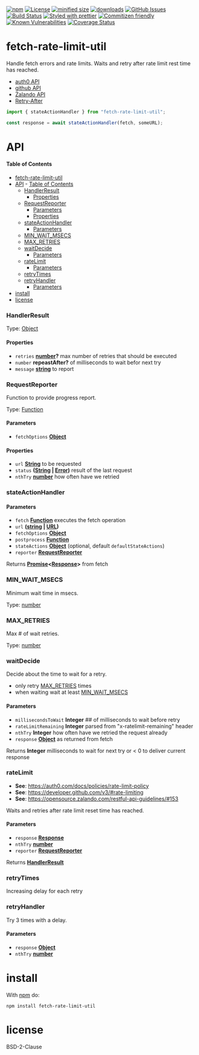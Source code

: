 [![npm](https://img.shields.io/npm/v/fetch-rate-limit-util.svg)](https://www.npmjs.com/package/fetch-rate-limit-util)
[![License](https://img.shields.io/badge/License-BSD%203--Clause-blue.svg)](https://opensource.org/licenses/BSD-3-Clause)
[![minified size](https://badgen.net/bundlephobia/min/fetch-rate-limit-util)](https://bundlephobia.com/result?p=fetch-rate-limit-util)
[![downloads](http://img.shields.io/npm/dm/fetch-rate-limit-util.svg?style=flat-square)](https://npmjs.org/package/fetch-rate-limit-util)
[![GitHub Issues](https://img.shields.io/github/issues/arlac77/fetch-rate-limit-util.svg?style=flat-square)](https://github.com/arlac77/fetch-rate-limit-util/issues)
[![Build Status](https://img.shields.io/endpoint.svg?url=https%3A%2F%2Factions-badge.atrox.dev%2Farlac77%2Ffetch-rate-limit-util%2Fbadge\&style=flat)](https://actions-badge.atrox.dev/arlac77/fetch-rate-limit-util/goto)
[![Styled with prettier](https://img.shields.io/badge/styled_with-prettier-ff69b4.svg)](https://github.com/prettier/prettier)
[![Commitizen friendly](https://img.shields.io/badge/commitizen-friendly-brightgreen.svg)](http://commitizen.github.io/cz-cli/)
[![Known Vulnerabilities](https://snyk.io/test/github/arlac77/fetch-rate-limit-util/badge.svg)](https://snyk.io/test/github/arlac77/fetch-rate-limit-util)
[![Coverage Status](https://coveralls.io/repos/arlac77/fetch-rate-limit-util/badge.svg)](https://coveralls.io/github/arlac77/fetch-rate-limit-util)

# fetch-rate-limit-util

Handle fetch errors and rate limits.
Waits and retry after rate limit rest time has reached.

*   [auth0 API](https://auth0.com/docs/policies/rate-limit-policy)
*   [github API](https://developer.github.com/v3/#rate-limiting)
*   [Zalando API](https://opensource.zalando.com/restful-api-guidelines/#153)
*   [Retry-After](https://developer.mozilla.org/en-US/docs/Web/HTTP/Headers/Retry-After)

```js
import { stateActionHandler } from "fetch-rate-limit-util";

const response = await stateActionHandler(fetch, someURL);
```

# API

<!-- Generated by documentation.js. Update this documentation by updating the source code. -->

#### Table of Contents

- [fetch-rate-limit-util](#fetch-rate-limit-util)
- [API](#api)
      - [Table of Contents](#table-of-contents)
    - [HandlerResult](#handlerresult)
      - [Properties](#properties)
    - [RequestReporter](#requestreporter)
      - [Parameters](#parameters)
      - [Properties](#properties-1)
    - [stateActionHandler](#stateactionhandler)
      - [Parameters](#parameters-1)
    - [MIN_WAIT_MSECS](#min_wait_msecs)
    - [MAX_RETRIES](#max_retries)
    - [waitDecide](#waitdecide)
      - [Parameters](#parameters-2)
    - [rateLimit](#ratelimit)
      - [Parameters](#parameters-3)
    - [retryTimes](#retrytimes)
    - [retryHandler](#retryhandler)
      - [Parameters](#parameters-4)
- [install](#install)
- [license](#license)

### HandlerResult

Type: [Object](https://developer.mozilla.org/docs/Web/JavaScript/Reference/Global_Objects/Object)

#### Properties

*   `retries` **[number](https://developer.mozilla.org/docs/Web/JavaScript/Reference/Global_Objects/Number)?** max number of retries that should be executed
*   `number` **repeastAfter?** of milliseconds to wait befor next try
*   `message` **[string](https://developer.mozilla.org/docs/Web/JavaScript/Reference/Global_Objects/String)** to report

### RequestReporter

Function to provide progress report.

Type: [Function](https://developer.mozilla.org/docs/Web/JavaScript/Reference/Statements/function)

#### Parameters

*   `fetchOptions` **[Object](https://developer.mozilla.org/docs/Web/JavaScript/Reference/Global_Objects/Object)** 

#### Properties

*   `url` **[String](https://developer.mozilla.org/docs/Web/JavaScript/Reference/Global_Objects/String)** to be requested
*   `status` **([String](https://developer.mozilla.org/docs/Web/JavaScript/Reference/Global_Objects/String) | [Error](https://developer.mozilla.org/docs/Web/JavaScript/Reference/Global_Objects/Error))** result of the last request
*   `nthTry` **[number](https://developer.mozilla.org/docs/Web/JavaScript/Reference/Global_Objects/Number)** how often have we retried

### stateActionHandler

#### Parameters

*   `fetch` **[Function](https://developer.mozilla.org/docs/Web/JavaScript/Reference/Statements/function)** executes the fetch operation
*   `url` **([string](https://developer.mozilla.org/docs/Web/JavaScript/Reference/Global_Objects/String) | [URL](https://developer.mozilla.org/docs/Web/API/URL/URL))** 
*   `fetchOptions` **[Object](https://developer.mozilla.org/docs/Web/JavaScript/Reference/Global_Objects/Object)** 
*   `postprocess` **[Function](https://developer.mozilla.org/docs/Web/JavaScript/Reference/Statements/function)** 
*   `stateActions` **[Object](https://developer.mozilla.org/docs/Web/JavaScript/Reference/Global_Objects/Object)**  (optional, default `defaultStateActions`)
*   `reporter` **[RequestReporter](#requestreporter)** 

Returns **[Promise](https://developer.mozilla.org/docs/Web/JavaScript/Reference/Global_Objects/Promise)<[Response](https://developer.mozilla.org/docs/Web/Guide/HTML/HTML5)>** from fetch

### MIN_WAIT_MSECS

Minimum wait time in msecs.

Type: [number](https://developer.mozilla.org/docs/Web/JavaScript/Reference/Global_Objects/Number)

### MAX_RETRIES

Max # of wait retries.

Type: [number](https://developer.mozilla.org/docs/Web/JavaScript/Reference/Global_Objects/Number)

### waitDecide

Decide about the time to wait for a retry.

*   only retry [MAX_RETRIES](#max_retries) times
*   when waiting wait at least [MIN_WAIT_MSECS](#min_wait_msecs)

#### Parameters

*   `millisecondsToWait` **Integer** ## of milliseconds to wait before retry
*   `rateLimitRemaining` **Integer** parsed from "x-ratelimit-remaining" header
*   `nthTry` **Integer** how often have we retried the request already
*   `response` **[Object](https://developer.mozilla.org/docs/Web/JavaScript/Reference/Global_Objects/Object)** as returned from fetch

Returns **Integer** milliseconds to wait for next try or < 0 to deliver current response

### rateLimit

*   **See**: <https://auth0.com/docs/policies/rate-limit-policy>
*   **See**: <https://developer.github.com/v3/#rate-limiting>
*   **See**: <https://opensource.zalando.com/restful-api-guidelines/#153>

Waits and retries after rate limit reset time has reached.

#### Parameters

*   `response` **[Response](https://developer.mozilla.org/docs/Web/Guide/HTML/HTML5)** 
*   `nthTry` **[number](https://developer.mozilla.org/docs/Web/JavaScript/Reference/Global_Objects/Number)** 
*   `reporter` **[RequestReporter](#requestreporter)** 

Returns **[HandlerResult](#handlerresult)** 

### retryTimes

Increasing delay for each retry

### retryHandler

Try 3 times with a delay.

#### Parameters

*   `response` **[Object](https://developer.mozilla.org/docs/Web/JavaScript/Reference/Global_Objects/Object)** 
*   `nthTry` **[number](https://developer.mozilla.org/docs/Web/JavaScript/Reference/Global_Objects/Number)** 

# install

With [npm](http://npmjs.org) do:

```shell
npm install fetch-rate-limit-util
```

# license

BSD-2-Clause
